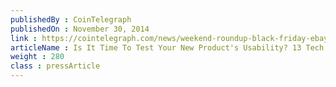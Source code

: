 ```yaml
---
publishedBy : CoinTelegraph
publishedOn : November 30, 2014
link : https://cointelegraph.com/news/weekend-roundup-black-friday-ebay-interested-in-bitcoin-and-library-accepts-btc-amid-riots
articleName : Is It Time To Test Your New Product's Usability? 13 Tech Experts Weigh In
weight : 280 
class : pressArticle
---
```

